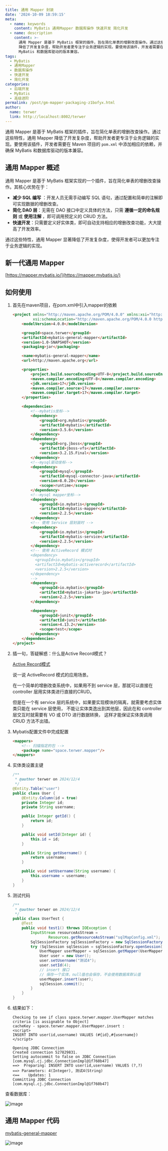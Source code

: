 ```yaml
---
title: 通用 Mapper 封装
date: '2024-10-09 18:59:15'
meta:
  - name: keywords
    content: MyBatis 通用Mapper 数据库操作 快速开发 简化开发
  - name: description
    content: >-
      通用 Mapper 是基于 MyBatis 框架的插件，旨在简化单表的增删改查操作。通过这些特性，通用 Mapper
      降低了开发复杂度，帮助开发者更专注于业务逻辑的实现。要使用该插件，开发者需要在 Maven 项目的 `pom.xml` 中添加相应的依赖，并确保
      MyBatis 和数据库驱动的版本兼容。
tags:
  - MyBatis
  - 通用Mapper
  - 数据库操作
  - 快速开发
  - 简化开发
categories:
  - 后端开发
  - MyBatis
  - 高级进阶
permalink: /post/gm-mapper-packaging-z1bofyx.html
author:
  name: terwer
  link: http://localhost:8002/terwer
---
```

通用 Mapper 是基于 MyBatis 框架的插件，旨在简化单表的增删改查操作。通过这些特性，通用 Mapper 降低了开发复杂度，帮助开发者更专注于业务逻辑的实现。要使用该插件，开发者需要在 Maven 项目的 `pom.xml` 中添加相应的依赖，并确保 MyBatis 和数据库驱动的版本兼容。

<!-- more -->




## 通用 Mapper 概述

通用 Mapper 是基于 MyBatis 框架实现的一个插件，旨在简化单表的增删改查操作。其核心优势在于：

* **减少 SQL 编写** ：开发人员无需手动编写 SQL 语句，通过配置和简单的注解即可实现数据的增删改查。
* **简化 DAO 层**：无需在 DAO 接口中定义具体的方法，只需 **遵循一定的命名规则** 或 **使用注解** ，即可调用预定义的 CRUD 方法。
* **快速开发**：只需要定义好实体类，即可自动支持相应的增删改查功能，大大提高了开发效率。

通过这些特性，通用 Mapper 显著降低了开发复杂度，使得开发者可以更加专注于业务逻辑的实现。

## 新一代通用 Mapper

[https://mapper.mybatis.io/](https://mapper.mybatis.io/)

## 如何使用

1. 首先在maven项目，在pom.xml中引入mapper的依赖

    ```html
    <project xmlns="http://maven.apache.org/POM/4.0.0" xmlns:xsi="http://www.w3.org/2001/XMLSchema-instance"
             xsi:schemaLocation="http://maven.apache.org/POM/4.0.0 http://maven.apache.org/xsd/maven-4.0.0.xsd">
        <modelVersion>4.0.0</modelVersion>

        <groupId>space.terwer</groupId>
        <artifactId>mybatis-general-mapper</artifactId>
        <version>1.0-SNAPSHOT</version>
        <packaging>jar</packaging>

        <name>mybatis-general-mapper</name>
        <url>http://maven.apache.org</url>

        <properties>
            <project.build.sourceEncoding>UTF-8</project.build.sourceEncoding>
            <maven.compiler.encoding>UTF-8</maven.compiler.encoding>
            <jdk.version>17</jdk.version>
            <maven.compiler.source>17</maven.compiler.source>
            <maven.compiler.target>17</maven.compiler.target>
        </properties>

        <dependencies>
            <!--mybatis坐标-->
            <dependency>
                <groupId>org.mybatis</groupId>
                <artifactId>mybatis</artifactId>
                <version>3.5.6</version>
            </dependency>
            <dependency>
                <groupId>org.jboss</groupId>
                <artifactId>jboss-vfs</artifactId>
                <version>3.2.15.Final</version>
            </dependency>
            <!--mysql驱动坐标-->
            <dependency>
                <groupId>mysql</groupId>
                <artifactId>mysql-connector-java</artifactId>
                <version>8.0.28</version>
                <scope>runtime</scope>
            </dependency>
            <!--mysql mapper坐标-->
            <dependency>
                <groupId>io.mybatis</groupId>
                <artifactId>mybatis-mapper</artifactId>
                <version>2.2.5</version>
            </dependency>
            <!-- 使用 Service 层封装时 -->
            <dependency>
                <groupId>io.mybatis</groupId>
                <artifactId>mybatis-service</artifactId>
                <version>2.2.5</version>
            </dependency>
            <!-- 使用 ActiveRecord 模式时 
            <dependency>
              <groupId>io.mybatis</groupId>
              <artifactId>mybatis-activerecord</artifactId>
              <version>2.2.5</version>
            </dependency>
            -->
            <dependency>
                <groupId>io.mybatis</groupId>
                <artifactId>mybatis-jakarta-jpa</artifactId>
                <version>2.2.5</version>
            </dependency>

            <dependency>
                <groupId>junit</groupId>
                <artifactId>junit</artifactId>
                <version>4.13.2</version>
                <scope>test</scope>
            </dependency>
        </dependencies>
    </project>
    ```

2. 插一句，答疑解惑：什么是Active Record模式？

    [Active Record模式](https://mapper.mybatis.io/docs/v2.x/6.activerecord.html)

    说一说 ActiveRecord 模式的应用场景。

    在一个简单的增删改查系统中，如果用不到 service 层，那就可以直接在 controller 层用实体类进行直接的CRUD。

    但是在一个有 service 层的系统中，如果要实现模块的隔离，就需要考虑实体类只能在 service 层使用， 不能让实体类逸出到其他层，因此在和 controller 层交互时就需要有 VO 或 DTO 进行数据转换， 这样才能保证实体类调用 CRUD 方法不出错。
3. Mybatis配置文件中完成配置

    ```html
    <mappers>
        <!-- 扫描指定的包 -->
        <package name="space.terwer.mapper"/>
    </mappers>
    ```

3. 实体类设置主键

    ```java
    /**
     * @author terwer on 2024/12/4
     */
    @Entity.Table("user")
    public class User {
        @Entity.Column(id = true)
        private Integer id;
        private String username;

        public Integer getId() {
            return id;
        }

        public void setId(Integer id) {
            this.id = id;
        }

        public String getUsername() {
            return username;
        }

        public void setUsername(String username) {
            this.username = username;
        }
    }
    ```
4. 测试代码

    ```java
    /**
     * @author terwer on 2024/12/4
     */
    public class UserTest {
        @Test
        public void test1() throws IOException {
            InputStream resourceAsStream =
                    Resources.getResourceAsStream("sqlMapConfig.xml");
            SqlSessionFactory sqlSessionFactory = new SqlSessionFactoryBuilder().build(resourceAsStream);
            try (SqlSession sqlSession = sqlSessionFactory.openSession()) {
                UserMapper userMapper = sqlSession.getMapper(UserMapper.class);
                User user = new User();
                user.setUsername("测试4");
                user.setId(4);
                // insert 接口
                // 保存一个实体，null值也会保存，不会使用数据库默认值
                userMapper.insert(user);
                sqlSession.commit();
            }
        }
    }
    ```

5. 结果如下：

    ```plaintext
    Checking to see if class space.terwer.mapper.UserMapper matches criteria [is assignable to Object]
    cacheKey - space.terwer.mapper.UserMapper.insert :
    <script>
    INSERT INTO user(id,username) VALUES (#{id},#{username})
    </script>

    Opening JDBC Connection
    Created connection 527829831.
    Setting autocommit to false on JDBC Connection [com.mysql.cj.jdbc.ConnectionImpl@1f760b47]
    ==>  Preparing: INSERT INTO user(id,username) VALUES (?,?)
    ==> Parameters: 4(Integer), 测试4(String)
    <==    Updates: 1
    Committing JDBC Connection [com.mysql.cj.jdbc.ConnectionImpl@1f760b47]
    ```

查看数据库：

​![image](https://cdn.sa.net/2024/12/04/VPnFu7I1awMlQbD.png)​

## 通用 Mapper 代码

[mybatis-general-mapper](https://github.com/terwer/senior-java-engineer-road/tree/main/p7-skill/framework/mybatis/mybatis-general-mapper "mybatis-pager-demo")

​![image](https://cdn.sa.net/2024/12/04/KtUVoPa6B945Rzj.png)​
